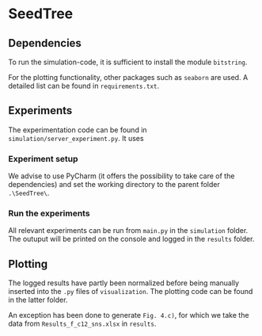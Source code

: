 # SeedTree



## Dependencies
To run the simulation-code, it is sufficient to install the module ```bitstring```.

For the plotting functionality, other packages such as ```seaborn``` are used. A detailed list can be found in ```requirements.txt```. 

## Experiments

The experimentation code can be found in ```simulation/server_experiment.py```. It uses 

### Experiment setup

We advise to use PyCharm (it offers the possibility to take care of the dependencies) and set the working directory to the parent folder ``` .\SeedTree\ ```.

### Run the experiments

All relevant experiments can be run from ```main.py``` in the ```simulation``` folder. The outuput will be printed on the console and logged in the ```results``` folder.




## Plotting

The logged results have partly been normalized before being manually inserted into the ```.py``` files of ```visualization```. The plotting code can be found in the latter folder.

An exception has been done to generate ```Fig. 4.c)```, for which we take the data from ```Results_f_c12_sns.xlsx``` in ```results```.
